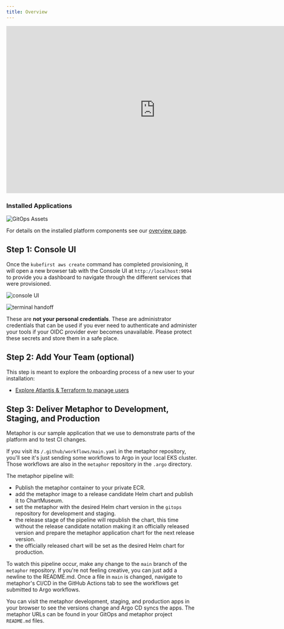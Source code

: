 ```yaml
---
title: Overview
---
```


<div class="video-wrapper">
  <iframe width="784" height="441" src="https://www.youtube.com/embed/KEUOaNMUqOM" frameborder="0" allowfullscreen></iframe>
</div>

### Installed Applications

![GitOps Assets](@site/docs/img/kubefirst/github/gitops-assets.png)

For details on the installed platform components see our [overview page](../../overview.md#platforms-details).

## Step 1: Console UI

Once the `kubefirst aws create` command has completed provisioning, it will open a new browser tab with the Console UI at
`http://localhost:9094` to provide you a dashboard to navigate through the different services that were provisioned.

![console UI](@site/docs/img/common/github/console.png)

![terminal handoff](@site/docs/img/kubefirst/getting-started/cluster-create-result.png)

These are **not your personal credentials**. These are administrator credentials that can be used if you ever need to authenticate and administer your tools if your OIDC provider ever becomes unavailable. Please protect these secrets and store them in a safe place.

## Step 2: Add Your Team (optional)

This step is meant to explore the onboarding process of a new user to your installation:

- [Explore Atlantis & Terraform to manage users](@site/docs/common/terraform.mdx#how-can-i-use-atlantis-to-add-a-new-user-on-my-github-backed-installation)

## Step 3: Deliver Metaphor to Development, Staging, and Production

Metaphor is our sample application that we use to demonstrate parts of the platform and to test CI changes.

If you visit its `/.github/workflows/main.yaml` in the metaphor repository, you'll see it's just sending some workflows to Argo in your local EKS cluster. Those workflows are also in the `metaphor` repository in the `.argo` directory.

The metaphor pipeline will:

- Publish the metaphor container to your private ECR.
- add the metaphor image to a release candidate Helm chart and publish it to ChartMuseum.
- set the metaphor with the desired Helm chart version in the `gitops` repository for development and staging.
- the release stage of the pipeline will republish the chart, this time without the release candidate notation making it an officially released version and prepare the metaphor application chart for the next release version.
- the officially released chart will be set as the desired Helm chart for production.

To watch this pipeline occur, make any change to the `main` branch of the `metaphor` repository. If you're not feeling creative, you can just add a newline to the README.md. Once a file in `main` is changed, navigate to metaphor's CI/CD in the GitHub Actions tab to see the workflows get submitted to Argo workflows.

You can visit the metaphor development, staging, and production apps in your browser to see the versions change and Argo CD syncs the apps. The metaphor URLs can be found in your GitOps and metaphor project `README.md` files.
